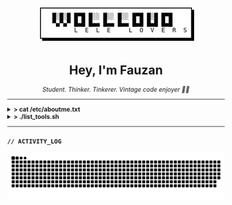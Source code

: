 <!-- README.md for https://github.com/evandaru -->

<div align="center">

<pre style="text-align: left; display: inline-block; border: 2px solid #000; padding: 10px; background: #fff; color: #000; box-shadow: 5px 5px 0 #000;">
  █░█░█ █▀█ █░░ █░░ █░░ █▀█ █░█ █▀█
  ▀▄▀▄▀ █▄█ █▄▄ █▄▄ █▄▄ █▄█ █▄█ █▄█
        L  E  L  E     L  O  V  E  R  S
</pre>
<h1 align="center">Hey, I'm Fauzan</h1>
<p align="center"><i>Student. Thinker. Tinkerer. Vintage code enjoyer 👨‍💻</i></p>

</div>

---

<details>
  <summary><strong>> cat /etc/aboutme.txt</strong></summary>
  <div style="border: 2px solid #000; padding: 15px; margin-top: 5px;">
    <ul>
      <li>🧪 I'm fascinated by science and how things work.</li>
      <li>💡 I love solving problems with clean, simple code.</li>
      <li>🧰 Currently exploring software dev + real-world science.</li>
      <li>📸 Aesthetic minimalism, always.</li>
    </ul>
  </div>
</details>

<details>
  <summary><strong>> ./list_tools.sh</strong></summary>
  <div style="border: 2px solid #000; padding: 15px; margin-top: 5px;">
    <p><strong>LANGUAGES:</strong></p>
    <img src="https://img.shields.io/badge/JavaScript-F7DF1E?style=for-the-badge&logo=javascript&logoColor=black">
    <img src="https://img.shields.io/badge/PHP-777BB4?style=for-the-badge&logo=php&logoColor=white">
    <p style="margin-top: 15px;"><strong>TOOLS:</strong></p>
    <img src="https://img.shields.io/badge/GIT-E44C30?style=for-the-badge&logo=git&logoColor=white">
    <img src="https://img.shields.io/badge/Markdown-000000?style=for-the-badge&logo=markdown&logoColor=white">
  </div>
</details>

---

### `// ACTIVITY_LOG`
<!--- snake -->
<div align="left">
  <img src="https://github.com/1999AZZAR/1999AZZAR/blob/readme/resources/grid-snake.svg" alt="snake" />
</div>

